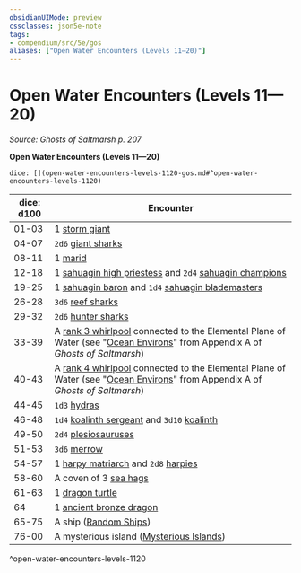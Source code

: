 ```yaml
---
obsidianUIMode: preview
cssclasses: json5e-note
tags:
- compendium/src/5e/gos
aliases: ["Open Water Encounters (Levels 11—20)"]
---
```

# Open Water Encounters (Levels 11—20)
*Source: Ghosts of Saltmarsh p. 207* 

**Open Water Encounters (Levels 11—20)**

`dice: [](open-water-encounters-levels-1120-gos.md#^open-water-encounters-levels-1120)`

| dice: d100 | Encounter |
|------------|-----------|
| 01-03 | 1 [storm giant](/2-Mechanics/CLI/bestiary/giant/storm-giant.md) |
| 04-07 | `2d6` [giant sharks](/2-Mechanics/CLI/bestiary/beast/giant-shark.md) |
| 08-11 | 1 [marid](/2-Mechanics/CLI/bestiary/elemental/marid.md) |
| 12-18 | 1 [sahuagin high priestess](/2-Mechanics/CLI/bestiary/humanoid/sahuagin-high-priestess-gos.md) and `2d4` [sahuagin champions](/2-Mechanics/CLI/bestiary/humanoid/sahuagin-champion-gos.md) |
| 19-25 | 1 [sahuagin baron](/2-Mechanics/CLI/bestiary/humanoid/sahuagin-baron.md) and `1d4` [sahuagin blademasters](/2-Mechanics/CLI/bestiary/humanoid/sahuagin-blademaster-gos.md) |
| 26-28 | `3d6` [reef sharks](/2-Mechanics/CLI/bestiary/beast/reef-shark.md) |
| 29-32 | `2d6` [hunter sharks](/2-Mechanics/CLI/bestiary/beast/hunter-shark.md) |
| 33-39 | A [rank 3 whirlpool](/2-Mechanics/CLI/tables/whirlpools-whirlpool-rank-gos.md) connected to the Elemental Plane of Water (see "[Ocean Environs](/2-Mechanics/CLI/rules/variant-rules/ocean-environs-gos.md)" from Appendix A of *Ghosts of Saltmarsh*) |
| 40-43 | A [rank 4 whirlpool](/2-Mechanics/CLI/tables/whirlpools-whirlpool-rank-gos.md) connected to the Elemental Plane of Water (see "[Ocean Environs](/2-Mechanics/CLI/rules/variant-rules/ocean-environs-gos.md)" from Appendix A of *Ghosts of Saltmarsh*) |
| 44-45 | `1d3` [hydras](/2-Mechanics/CLI/bestiary/monstrosity/hydra.md) |
| 46-48 | `1d4` [koalinth sergeant](/2-Mechanics/CLI/bestiary/humanoid/koalinth-sergeant-gos.md) and `3d10` [koalinth](/2-Mechanics/CLI/bestiary/humanoid/koalinth-gos.md) |
| 49-50 | `2d4` [plesiosauruses](/2-Mechanics/CLI/bestiary/beast/plesiosaurus.md) |
| 51-53 | `3d6` [merrow](/2-Mechanics/CLI/bestiary/monstrosity/merrow.md) |
| 54-57 | 1 [harpy matriarch](/2-Mechanics/CLI/bestiary/monstrosity/harpy-matriarch-gos.md) and `2d8` [harpies](/2-Mechanics/CLI/bestiary/monstrosity/harpy.md) |
| 58-60 | A coven of 3 [sea hags](/2-Mechanics/CLI/bestiary/fey/sea-hag.md) |
| 61-63 | 1 [dragon turtle](/2-Mechanics/CLI/bestiary/dragon/dragon-turtle.md) |
| 64 | 1 [ancient bronze dragon](/2-Mechanics/CLI/bestiary/dragon/ancient-bronze-dragon.md) |
| 65-75 | A ship ([Random Ships](/2-Mechanics/CLI/rules/variant-rules/random-ships-gos.md)) |
| 76-00 | A mysterious island ([Mysterious Islands](/2-Mechanics/CLI/rules/variant-rules/mysterious-islands-gos.md)) |
^open-water-encounters-levels-1120